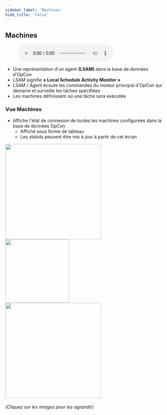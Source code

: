 ```yaml
---
sidebar_label: 'Machines'
hide_title: 'false'
---
```


## Machines

<figure>
    <audio
        controls
        src="audiobasic/Machines.mp3">
            Your browser does not support the
            <code>audio</code> element.
    </audio>
</figure>

* Une représentation d'un agent **(LSAM)** dans la base de données d'OpCon
* LSAM signifie **« Local Schedule Activity Monitor »**
* LSAM / Agent écoute les commandes du moteur principal d'OpCon qui démarre et surveille les tâches spécifiées
* Les machines définissent où une tâche sera exécutée

### Vue Machines

* Affiche l'état de connexion de toutes les machines configurées dans la base de données OpCon
  * Affiché sous forme de tableau
  * Les statuts peuvent être mis à jour à partir de cet écran



<a href="imgbasic/Picture8.png" target="_blank"><img src="imgbasic/Picture8.png" width="300"></img></a>  
<a href="imgbasic/Picture9.png" target="_blank"><img src="imgbasic/Picture9.png" width="200"></img></a>  
<a href="imgbasic/Picture10.png" target="_blank"><img src="imgbasic/Picture10.png" width="300"></img></a>

###### (Cliquez sur les images pour les agrandir)